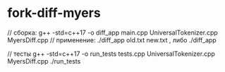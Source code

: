 # fork-diff-myers

// сборка: g++ -std=c++17 -o diff_app main.cpp UniversalTokenizer.cpp MyersDiff.cpp
// применение: ./diff_app old.txt new.txt , либо ./diff_app 

// тесты g++ -std=c++17 -o run_tests tests.cpp UniversalTokenizer.cpp MyersDiff.cpp ./run_tests